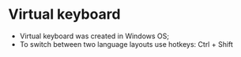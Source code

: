 # Virtual keyboard
* Virtual keyboard was created in Windows OS;
* To switch between two language layouts use hotkeys: Ctrl + Shift
